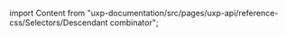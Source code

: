 
import Content from "uxp-documentation/src/pages/uxp-api/reference-css/Selectors/Descendant combinator";

<Content query="product=xd"/>
